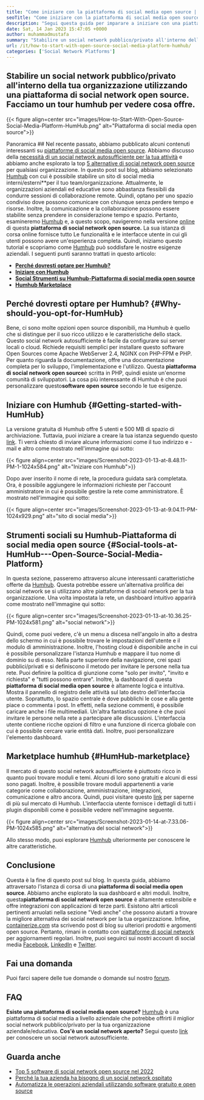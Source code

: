 ```yaml
---
title: "Come iniziare con la piattaforma di social media open source | Humhub" 
seoTitle: "Come iniziare con la piattaforma di social media open source | Humhub" 
description: "Segui questa guida per imparare a iniziare con una piattaforma di social media open source. Offre una dashboard ricca insieme a molte funzionalità di livello aziendale." 
date: Sat, 14 Jan 2023 15:47:05 +0000
author: muhammadmustafa
summary: "Stabilire un social network pubblico/privato all'interno della propria organizzazione utilizzando una piattaforma di social network open source. Facciamo un tour humhub per vedere cosa offre." 
url: /it/how-to-start-with-open-source-social-media-platform-humhub/
categories: ['Social Network Platforms']
---
```


## Stabilire un social network pubblico/privato all'interno della tua organizzazione utilizzando una piattaforma di social network open source. Facciamo un tour humhub per vedere cosa offre.

{{< figure align=center src="images/How-to-Start-With-Open-Source-Social-Media-Platform-HumHub.png" alt="Piattaforma di social media open source">}}


Panoramica ##
Nel recente passato, abbiamo pubblicato alcuni contenuti interessanti su [piattaforme di social media open source][1]. Abbiamo discusso della [necessità di un social network autosufficiente per la tua attività][2] e abbiamo anche esplorato la top [5 alternative di social network open source][3] per qualsiasi organizzazione. In questo post sul blog, abbiamo selezionato [Humhub][4] con cui è possibile stabilire un sito di social media interni/esterni**per il tuo team/organizzazione. Attualmente, le organizzazioni aziendali ed educative sono abbastanza flessibili da condurre sessioni di collaborazione remote. Quindi, optano per uno spazio condiviso dove possono comunicare con chiunque senza perdere tempo e risorse. Inoltre, la comunicazione e la collaborazione possono essere stabilite senza prendere in considerazione tempo e spazio.
Pertanto, esamineremo [Humhub][4] e, a questo scopo, navigeremo nella versione [online][5] di questa **piattaforma di social network open source.** La sua istanza di corsa online fornisce tutto Le funzionalità e le interfacce utente in cui gli utenti possono avere un'esperienza completa. Quindi, iniziamo questo tutorial e scopriamo come [Humhub][4] può soddisfare le nostre esigenze aziendali.
I seguenti punti saranno trattati in questo articolo:
* **[Perché dovresti optare per Humhub?][6]** 
* **[Iniziare con Humhub][7]** 
* **[Social Strumenti su Humhub-Piattaforma di social media open source][8]** 
* **[Humhub Marketplace][9]** 

## Perché dovresti optare per Humhub? {#Why-should-you-opt-for-HumHub}

Bene, ci sono molte opzioni open source disponibili, ma Humhub è quello che si distingue per il suo ricco utilizzo e le caratteristiche dello stack. Questo social network autosufficiente è facile da configurare sui server locali o cloud. Richiede requisiti semplici per installare questo software Open Sources come Apache WebServer 2.4, NGINX con PHP-FPM e PHP. Per quanto riguarda la documentazione, offre una documentazione completa per lo sviluppo, l'implementazione e l'utilizzo.
Questa **piattaforma di social network open source**è scritta in PHP, quindi esiste un'enorme comunità di sviluppatori. La cosa più interessante di Humhub è che puoi personalizzare questo**software open source** secondo le tue esigenze.

## Iniziare con Humhub {#Getting-started-with-HumHub}

La versione gratuita di Humhub offre 5 utenti e 500 MB di spazio di archiviazione. Tuttavia, puoi iniziare a creare la tua istanza seguendo questo [link][5]. Ti verrà chiesto di inviare alcune informazioni come il tuo indirizzo e -mail e altro come mostrato nell'immagine qui sotto:

{{< figure align=center src="images/Screenshot-2023-01-13-at-8.48.11-PM-1-1024x584.png" alt="Iniziare con Humhub">}}

Dopo aver inserito il nome di rete, la procedura guidata sarà completata. Ora, è possibile aggiungere le informazioni richieste per l'account amministratore in cui è possibile gestire la rete come amministratore. È mostrato nell'immagine qui sotto:

{{< figure align=center src="images/Screenshot-2023-01-13-at-9.04.11-PM-1024x929.png" alt="sito di social media">}}


## Strumenti sociali su Humhub-Piattaforma di social media open source {#Social-tools-at-HumHub---Open-Source-Social-Media-Platform}

In questa sezione, passeremo attraverso alcune interessanti caratteristiche offerte da [Humhub][4]. Questa potrebbe essere un'alternativa prolifica dei social network se si utilizzano altre piattaforme di social network per la tua organizzazione.
Una volta impostata la rete, un dashboard intuitivo apparirà come mostrato nell'immagine qui sotto:

{{< figure align=center src="images/Screenshot-2023-01-13-at-10.36.25-PM-1024x581.png" alt="social network">}}

Quindi, come puoi vedere, c'è un menu a discesa nell'angolo in alto a destra dello schermo in cui è possibile trovare le impostazioni dell'utente e il modulo di amministrazione. Inoltre, l'hosting cloud è disponibile anche in cui è possibile personalizzare l'istanza Humhub e mappare il tuo nome di dominio su di esso. Nella parte superiore della navigazione, crei spazi pubblici/privati ​​e si definiscono il metodo per invitare le persone nella tua rete. Puoi definire la politica di giunzione come "solo per invito", "invito e richiesta" e "tutti possono entrare".
Inoltre, la dashboard di questa **piattaforma di social media open source** è altamente logica e intuitiva. Mostra il pannello di registro delle attività sul lato destro dell'interfaccia utente. Soprattutto, lo spazio centrale è dove pubblichi le cose e alla gente piace o commenta i post. In effetti, nella sezione commenti, è possibile caricare anche i file multimediali. Un'altra fantastica opzione è che puoi invitare le persone nella rete a partecipare alle discussioni. L'interfaccia utente contiene ricche opzioni di filtro e una funzione di ricerca globale con cui è possibile cercare varie entità dati. Inoltre, puoi personalizzare l'elemento dashboard.

## Marketplace humhub {#HumHub-marketplace}

Il mercato di questo social network autosufficiente è piuttosto ricco in quanto puoi trovare moduli e temi. Alcuni di loro sono gratuiti e alcuni di essi sono pagati. Inoltre, è possibile trovare moduli appartenenti a varie categorie come collaborazione, amministrazione, integrazioni, comunicazione e altro ancora. Quindi, puoi visitare questo [link][10] per saperne di più sul mercato di Humhub.
L'interfaccia utente fornisce i dettagli di tutti i plugin disponibili come è possibile vedere nell'immagine seguente.

{{< figure align=center src="images/Screenshot-2023-01-14-at-7.33.06-PM-1024x585.png" alt="alternativa del social network">}}

Allo stesso modo, puoi esplorare [Humhub][4] ulteriormente per conoscere le altre caratteristiche.

## Conclusione
Questa è la fine di questo post sul blog. In questa guida, abbiamo attraversato l'istanza di corsa di una **piattaforma di social media open source**. Abbiamo anche esplorato la sua dashboard e altri moduli. Inoltre, questa**piattaforma di social network open source** è altamente estensibile e offre integrazioni con applicazioni di terze parti. Esistono altri articoli pertinenti arruolati nella sezione "Vedi anche" che possono aiutarti a trovare la migliore alternativa dei social network per la tua organizzazione.
Infine, [containerize.com][11] sta scrivendo post di blog su ulteriori prodotti e argomenti open source. Pertanto, rimani in contatto con [][12][piattaforme di social network][1] per aggiornamenti regolari. Inoltre, puoi seguirci sui nostri account di social media [Facebook][13], [LinkedIn][14] e [Twitter][15].

## Fai una domanda
Puoi farci sapere delle tue domande o domande sul nostro [forum][16].

## FAQ
**Esiste una piattaforma di social media open source?** 
[Humhub][4] è una piattaforma di social media a livello aziendale che potrebbe offrirti il ​​miglior social network pubblico/privato per la tua organizzazione aziendale/educativa.
**Cos'è un social network aperto?** 
Segui questo [link][6] per conoscere un social network autosufficiente.

## Guarda anche
  * [Top 5 software di social network open source nel 2022][3]
  * [Perché la tua azienda ha bisogno di un social network ospitato][17]
  * [Automatizza le operazioni aziendali utilizzando software gratuito e open source][18]



[1]: https://products.containerize.com/social-network-platforms/
[2]: https://blog.containerize.com/social-network-platforms/why-your-business-needs-a-self-hosted-social-network/
[3]: https://blog.containerize.com/social-network-platforms/top-5-open-source-social-networking-software-in-2022/
[4]: https://products.containerize.com/social-network-platforms/humhub/
[5]: https://saas.humhub.com/en/create
[6]: #Why-should-you-opt-for-HumHub
[7]: #Getting-started-with-HumHub
[8]: #Social-tools-at-HumHub---Open-Source-Social-Media-Platform
[9]: #HumHub-marketplace
[10]: https://marketplace.humhub.com/
[11]: https://www.containerize.com/
[12]: https://products.containerize.com/marketing-automation/
[13]: https://web.facebook.com/containerize
[14]: https://www.linkedin.com/company/containerize/
[15]: https://twitter.com/containerize_co
[16]: https://forum.containerize.com/
[17]: //blog.containerize.com/2021/10/07/why-your-business-needs-a-self-hosted-social-network/
[18]: https://blog.containerize.com/blogging/automate-business-operations-using-open-source-software/
